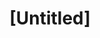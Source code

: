 ---
pid: LLP382
title: "[Untitled]"
location_transcription: 
zipcode: 
outside_phl: 
neighborhood: 
age: '10'
age_range: 6-13
instagram: 
image_file_name: LLP_382.jpg
proposal_transcription: li
topic: Animals
topic_summary: '0'
type: Sculpture Statue
keywords_other: elephant
credit: Nataly Perez
image_labels: 
twitter: 
facebook: 
permalink: "/monuments/llp382/"
layout: item-page
---